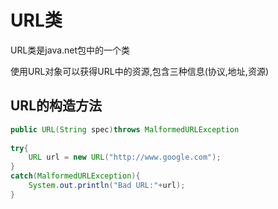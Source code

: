 # URL类

URL类是java.net包中的一个类

使用URL对象可以获得URL中的资源,包含三种信息(协议,地址,资源)

## URL的构造方法

```java
public URL(String spec)throws MalformedURLException
    
try{
    URL url = new URL("http://www.google.com");
}
catch(MalformedURLException){
    System.out.println("Bad URL:"+url);
}


```

